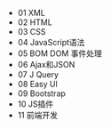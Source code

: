  *  01 XML
 *  02 HTML
 *  03 CSS
 *  04 JavaScript语法
 *  05 BOM DOM 事件处理
 *  06 Ajax和JSON
 *  07 J Query
 *  08 Easy UI
 *  09 Bootstrap
 *  10 JS插件
 *  11 前端开发